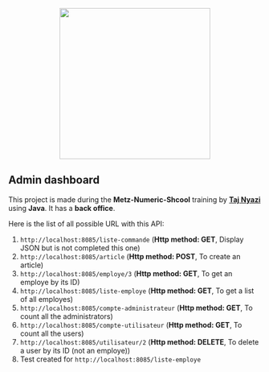<p align="center"><a href="#" target="_blank"><img src="https://logos-marques.com/wp-content/uploads/2021/03/Java-Logo.png" width="300"></a></p>

## Admin dashboard

This project is made during the **Metz-Numeric-Shcool** training by **[Taj Nyazi](https://estracode.com)** using **Java**. It has a **back office**.


Here is the list of all possible URL with this API:
  1. `http://localhost:8085/liste-commande` (**Http method: GET**, Display JSON but is not completed this one)
  2. `http://localhost:8085/article` (**Http method: POST**, To create an article)
  3. `http://localhost:8085/employe/3` (**Http method: GET**, To get an employe by its ID)
  4. `http://localhost:8085/liste-employe` (**Http method: GET**, To get a list of all employes)
  5. `http://localhost:8085/compte-administrateur` (**Http method: GET**, To count all the administrators)
  6. `http://localhost:8085/compte-utilisateur` (**Http method: GET**, To count all the users)
  7. `http://localhost:8085/utilisateur/2` (**Http method: DELETE**, To delete a user by its ID (not an employe))
  8. Test created for `http://localhost:8085/liste-employe`

